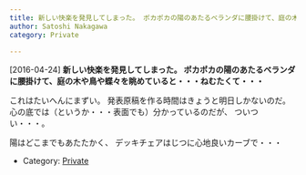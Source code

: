 ```yaml
---
title: 新しい快楽を発見してしまった。 ポカポカの陽のあたるベランダに腰掛けて、庭の木や鳥や蝶々を眺めていると・・・ねむたくて・・・
author: Satoshi Nakagawa
category: Private

---
```


[2016-04-24] **新しい快楽を発見してしまった。 ポカポカの陽のあたるベランダに腰掛けて、庭の木や鳥や蝶々を眺めていると・・・ねむたくて・・・** 

 これはたいへんにまずい。
発表原稿を作る時間はきょうと明日しかないのだ。
心の底では（というか・・・表面でも）分かっているのだが、
ついつい・・・。

 陽はどこまでもあたたかく、
デッキチェアはじつに心地良いカーブで・・・

- Category: [Private](https://merapano.github.io/categories.html#Private)

